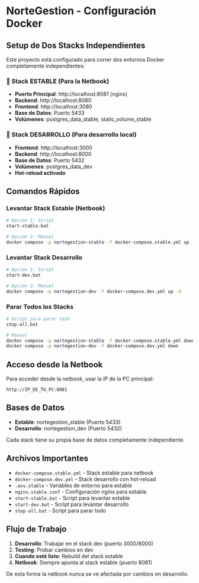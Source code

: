 # NorteGestion - Configuración Docker

## Setup de Dos Stacks Independientes

Este proyecto está configurado para correr dos entornos Docker completamente independientes:

### 🔹 Stack ESTABLE (Para la Netbook)
- **Puerto Principal**: http://localhost:8081 (nginx)
- **Backend**: http://localhost:8080
- **Frontend**: http://localhost:3080
- **Base de Datos**: Puerto 5433
- **Volúmenes**: postgres_data_stable, static_volume_stable

### 🔹 Stack DESARROLLO (Para desarrollo local)
- **Frontend**: http://localhost:3000
- **Backend**: http://localhost:8000
- **Base de Datos**: Puerto 5432
- **Volúmenes**: postgres_data_dev
- **Hot-reload activado**

## Comandos Rápidos

### Levantar Stack Estable (Netbook)
```bash
# Opción 1: Script
start-stable.bat

# Opción 2: Manual
docker compose -p nortegestion-stable -f docker-compose.stable.yml up -d
```

### Levantar Stack Desarrollo
```bash
# Opción 1: Script
start-dev.bat

# Opción 2: Manual
docker compose -p nortegestion-dev -f docker-compose.dev.yml up -d
```

### Parar Todos los Stacks
```bash
# Script para parar todo
stop-all.bat

# Manual
docker compose -p nortegestion-stable -f docker-compose.stable.yml down
docker compose -p nortegestion-dev -f docker-compose.dev.yml down
```

## Acceso desde la Netbook

Para acceder desde la netbook, usar la IP de la PC principal:
```
http://IP_DE_TU_PC:8081
```

## Bases de Datos

- **Estable**: nortegestion_stable (Puerto 5433)
- **Desarrollo**: nortegestion_dev (Puerto 5432)

Cada stack tiene su propia base de datos completamente independiente.

## Archivos Importantes

- `docker-compose.stable.yml` - Stack estable para netbook
- `docker-compose.dev.yml` - Stack desarrollo con hot-reload
- `.env.stable` - Variables de entorno para estable
- `nginx.stable.conf` - Configuración nginx para estable
- `start-stable.bat` - Script para levantar estable
- `start-dev.bat` - Script para levantar desarrollo
- `stop-all.bat` - Script para parar todo

## Flujo de Trabajo

1. **Desarrollo**: Trabajar en el stack dev (puerto 3000/8000)
2. **Testing**: Probar cambios en dev
3. **Cuando esté listo**: Rebuild del stack estable
4. **Netbook**: Siempre apunta al stack estable (puerto 8081)

De esta forma la netbook nunca se ve afectada por cambios en desarrollo.